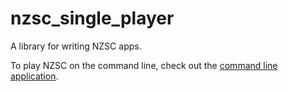 # nzsc_single_player

A library for writing NZSC apps.

To play NZSC on the command line, check out the [command line application](https://github.com/nzsc-org/nzsc_single_player_cli).
